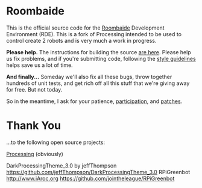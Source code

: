 Roombaide
==========

This is the official source code for the [Roombaide](http://iaroc.org) Development Environment (RDE).
This is a fork of Processing intended to be used to control create 2 robots and is very much a work in progress.

__Please help.__
The instructions for building the source [are here](https://github.com/roombaide/roombaide/wiki/Build-Instructions).
Please help us fix problems, and if you're submitting code, following the [style guidelines](https://github.com/roombaide/roombaide/wiki/Style-Guidelines) helps save us a lot of time.

__And finally...__
Someday we'll also fix all these bugs, throw together hundreds of unit tests, and get rich off all this stuff that we're giving away for free. But not today.

So in the meantime, I ask for your patience,
[participation](https://github.com/roombaide/roombaide/wiki/Project-List),
and [patches](https://github.com/roombaide/roombaide/pulls).

# Thank You
...to the following open source projects:

[Processing](https://github.com/processing/processing) (obviously)

DarkProcessingTheme_3.0 by jeffThompson https://github.com/jeffThompson/DarkProcessingTheme_3.0
RPiGreenbot http://www.iAroc.org https://github.com/jointheleague/RPiGreenbot
